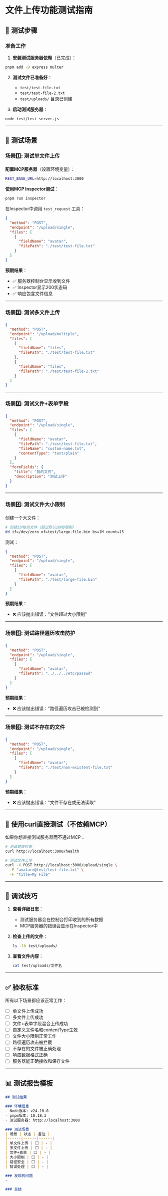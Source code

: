 # 文件上传功能测试指南

## 🎯 测试步骤

### 准备工作

1. **安装测试服务器依赖**（已完成）：
```bash
pnpm add -D express multer
```

2. **测试文件已准备好**：
   - `test/test-file.txt`
   - `test/test-file-2.txt`
   - `test/uploads/` 目录已创建

3. **启动测试服务器**：
```bash
node test/test-server.js
```

---

## 📝 测试场景

### 场景1️⃣: 测试单文件上传

**配置MCP服务器**（设置环境变量）：
```bash
REST_BASE_URL=http://localhost:3000
```

**使用MCP Inspector测试**：
```bash
pnpm run inspector
```

在Inspector中调用 `test_request` 工具：
```json
{
  "method": "POST",
  "endpoint": "/upload/single",
  "files": [
    {
      "fieldName": "avatar",
      "filePath": "./test/test-file.txt"
    }
  ]
}
```

**预期结果**：
- ✅ 服务器控制台显示收到文件
- ✅ Inspector显示200状态码
- ✅ 响应包含文件信息

---

### 场景2️⃣: 测试多文件上传

```json
{
  "method": "POST",
  "endpoint": "/upload/multiple",
  "files": [
    {
      "fieldName": "files",
      "filePath": "./test/test-file.txt"
    },
    {
      "fieldName": "files",
      "filePath": "./test/test-file-2.txt"
    }
  ]
}
```

---

### 场景3️⃣: 测试文件+表单字段

```json
{
  "method": "POST",
  "endpoint": "/upload/single",
  "files": [
    {
      "fieldName": "avatar",
      "filePath": "./test/test-file.txt",
      "fileName": "custom-name.txt",
      "contentType": "text/plain"
    }
  ],
  "formFields": {
    "title": "我的文件",
    "description": "测试上传"
  }
}
```

---

### 场景4️⃣: 测试文件大小限制

创建一个大文件：
```bash
# 创建15MB的文件（超过默认10MB限制）
dd if=/dev/zero of=test/large-file.bin bs=1M count=15
```

测试：
```json
{
  "method": "POST",
  "endpoint": "/upload/single",
  "files": [
    {
      "fieldName": "avatar",
      "filePath": "./test/large-file.bin"
    }
  ]
}
```

**预期结果**：
- ❌ 应该抛出错误："文件超过大小限制"

---

### 场景5️⃣: 测试路径遍历攻击防护

```json
{
  "method": "POST",
  "endpoint": "/upload/single",
  "files": [
    {
      "fieldName": "avatar",
      "filePath": "../../../etc/passwd"
    }
  ]
}
```

**预期结果**：
- ❌ 应该抛出错误："路径遍历攻击已被检测到"

---

### 场景6️⃣: 测试不存在的文件

```json
{
  "method": "POST",
  "endpoint": "/upload/single",
  "files": [
    {
      "fieldName": "avatar",
      "filePath": "./test/non-existent-file.txt"
    }
  ]
}
```

**预期结果**：
- ❌ 应该抛出错误："文件不存在或无法读取"

---

## 🔧 使用curl直接测试（不依赖MCP）

如果你想直接测试服务器而不通过MCP：

```bash
# 测试健康检查
curl http://localhost:3000/health

# 测试文件上传
curl -X POST http://localhost:3000/upload/single \
  -F "avatar=@test/test-file.txt" \
  -F "title=My File"
```

---

## 🐛 调试技巧

1. **查看详细日志**：
   - 测试服务器会在控制台打印收到的所有数据
   - MCP服务器的错误会显示在Inspector中

2. **检查上传的文件**：
   ```bash
   ls -lh test/uploads/
   ```

3. **查看文件内容**：
   ```bash
   cat test/uploads/文件名
   ```

---

## ✅ 验收标准

所有以下场景都应该正常工作：

- [ ] 单文件上传成功
- [ ] 多文件上传成功
- [ ] 文件+表单字段混合上传成功
- [ ] 自定义文件名和contentType生效
- [ ] 文件大小限制正常工作
- [ ] 路径遍历攻击被拦截
- [ ] 不存在的文件被正确处理
- [ ] 响应数据格式正确
- [ ] 服务器能正确接收和保存文件

---

## 📊 测试报告模板

```markdown
## 测试结果

### 环境信息
- Node版本: v24.10.0
- pnpm版本: 10.18.3
- 测试服务器: http://localhost:3000

### 测试场景
| 场景 | 状态 | 备注 |
|------|------|------|
| 单文件上传 | ⬜ | - |
| 多文件上传 | ⬜ | - |
| 文件+表单 | ⬜ | - |
| 大小限制 | ⬜ | - |
| 路径安全 | ⬜ | - |
| 错误处理 | ⬜ | - |

### 发现的问题
-

### 总结

```
